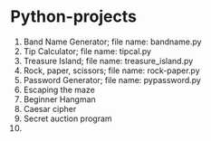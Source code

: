 # Python-projects
1. Band Name Generator; file name: bandname.py
2. Tip Calculator; file name: tipcal.py
3. Treasure Island; file name: treasure_island.py
4. Rock, paper, scissors; file name: rock-paper.py
5. Password Generator; file name: pypassword.py
6. Escaping the maze
7. Beginner Hangman
8. Caesar cipher
9. Secret auction program
10. 
